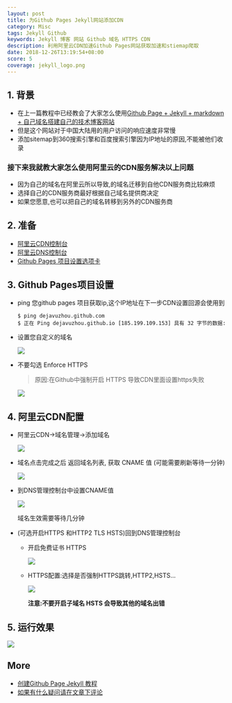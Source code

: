 ```yaml
---
layout: post
title: 为Github Pages Jekyll网站添加CDN
category: Misc
tags: Jekyll Github
keywords: Jekyll 博客 网站 Github 域名 HTTPS CDN
description: 利用阿里云CDN加速Github Pages网站获取加速和stiemap爬取
date: 2018-12-26T13:19:54+08:00
score: 5
coverage: jekyll_logo.png
---
```


## 1. 背景

- 在上一篇教程中已经教会了大家怎么使用[Github Page + Jekyll + markdown + 自己域名搭建自己的技术博客网站](/2018/12/21/create-your-own-blog.html)
- 但是这个网站对于中国大陆用的用户访问的响应速度非常慢
- 添加sitemap到360搜索引擎和百度搜索引擎因为IP地址的原因,不能被他们收录

### 接下来我就教大家怎么使用阿里云的CDN服务解决以上问题

- 因为自己的域名在阿里云所以导致,的域名迁移到自他CDN服务商比较麻烦
- 选择自己的CDN服务商最好根据自己域名提供商决定
- 如果您愿意,也可以把自己的域名转移到另外的CDN服务商

## 2. 准备

- [阿里云CDN控制台](https://cdn.console.aliyun.com/#/overview)
- [阿里云DNS控制台](https://dns.console.aliyun.com/#/dns/domainList)
- [Github Pages 项目设置选项卡](https://github.com)

## 3. Github Pages项目设置

- ping 您github pages 项目获取ip,这个IP地址在下一步CDN设置回源会使用到
    ```shell
    $ ping dejavuzhou.github.com
    $ 正在 Ping dejavuzhou.github.io [185.199.109.153] 具有 32 字节的数据:
    ```
- 设置您自定义的域名

  ![](/assets/image/jekyll_fork07.png)

- 不要勾选 Enforce HTTPS
  > 原因:在Github中强制开启 HTTPS 导致CDN里面设置https失败

  ![](/assets/image/gitpage_ali_cdn01.png)

## 4. 阿里云CDN配置

- 阿里云CDN->域名管理->添加域名

  ![](/assets/image/gitpag_cdn_add.png)

- 域名点击完成之后 返回域名列表, 获取 CNAME 值 (可能需要刷新等待一分钟)

  ![](/assets/image/gitpage_cdn_domain_list.png)

- 到DNS管理控制台中设置CNAME值

  ![](/assets/image/gitpage_dns_add_cname.png)

  域名生效需要等待几分钟

- (可选开启HTTPS 和HTTP2 TLS HSTS)回到DNS管理控制台

    - 开启免费证书 HTTPS

      ![](/assets/image/gitpage_cdn_https.png)

    - HTTPS配置:选择是否强制HTTPS跳转,HTTP2,HSTS...

      ![](/assets/image/gitpage_cdn_config.png)

      **注意:不要开启子域名 HSTS 会导致其他的域名出错**

## 5. 运行效果

![](/assets/image/gitpage_network_cache.png)

## More

- [创建Github Page Jekyll 教程](/2018/12/21/create-your-own-blog.html)
- [如果有什么疑问请在文章下评论](https://github.com/libragen/dejavuzhou.github.io/issues)

